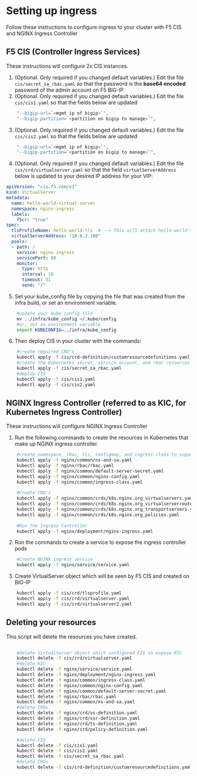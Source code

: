 # Setting up ingress
Follow these instructions to configure ingress to your cluster with F5 CIS and NGINX Ingress Controller

## F5 CIS (<b>C</b>ontroller <b>I</b>ngress <b>S</b>ervices)
These instructions will configure 2x CIS instances.

1. (Optional. Only required if you changed default variables.) Edit the file ````cis/secret_sa_rbac.yaml```` so that the password is the <b>base64 encoded</b> password of the admin account on F5 BIG-IP.
2. (Optional. Only required if you changed default variables.) Edit the file ````cis/cis1.yaml```` so that the fields below are updated
````bash
    "--bigip-url=`<mgmt ip of bigip>`",
    "--bigip-partition=`<partition on bigip to manage>`",
````
3. (Optional. Only required if you changed default variables.) Edit the file ````cis/cis2.yaml```` so that the fields below are updated
````bash
    "--bigip-url=`<mgmt ip of bigip>`",
    "--bigip-partition=`<partition on bigip to manage>`",
````
4. (Optional. Only required if you changed default variables.) Edit the file ````cis/crd/virtualserver.yaml```` so that the field ````virtualServerAddress```` below is updated to your desired IP address for your VIP:

````yaml
apiVersion: "cis.f5.com/v1"
kind: VirtualServer
metadata:
  name: hello-world-virtual-server
  namespace: nginx-ingress
  labels:
    f5cr: "true"
spec:
  tlsProfileName: hello-world-tls  # --> This will attach hello-world-tls TLSProfile
  virtualServerAddress: "10.0.2.100"
  pools:
  - path: /
    service: nginx-ingress
    servicePort: 80
    monitor:
      type: http
      interval: 10
      timeout: 31
      send: "/"
````
5. Set your kube_config file by copying the file that was created from the infra build, or set an environment variable.

````bash
    #update your kube config file
    mv ../infra/kube_config ~/.kube/config
    #or, set an environment variable
    export KUBECONFIG=../infra/kube_config
````
6. Then deploy CIS in your cluster with the commands:
````bash
    #create required CRD's
    kubectl apply -f cis/crd-definition/customresourcedefinitions.yaml
    #create the Kubernetes secret, service account, and rbac resources in your cluster
    kubectl apply -f cis/secret_sa_rbac.yaml
    #deploy CIS
    kubectl apply -f cis/cis1.yaml
    kubectl apply -f cis/cis2.yaml
````

## NGINX Ingress Controller (referred to as KIC, for <b>K</b>ubernetes <b>I</b>ngress <b>C</b>ontroller)
These instructions will configure NGINX Ingress Controller

1.  Run the following commands to create the resources in Kubernetes that make up NGINX ingress controller.
````bash
    #create namespace, rbac, tls, configmap, and ingress class to support KIC
    kubectl apply -f nginx/common/ns-and-sa.yaml
    kubectl apply -f nginx/rbac/rbac.yaml
    kubectl apply -f nginx/common/default-server-secret.yaml
    kubectl apply -f nginx/common/nginx-config.yaml
    kubectl apply -f nginx/common/ingress-class.yaml
    
    #Create CRD's
    kubectl apply -f nginx/common/crds/k8s.nginx.org_virtualservers.yaml
    kubectl apply -f nginx/common/crds/k8s.nginx.org_virtualserverroutes.yaml
    kubectl apply -f nginx/common/crds/k8s.nginx.org_transportservers.yaml
    kubectl apply -f nginx/common/crds/k8s.nginx.org_policies.yaml
    
    #Run the Ingress Controller
    kubectl apply -f nginx/deployment/nginx-ingress.yaml
````
2. Run the commands to create a service to expose the ingress controller pods
````bash
    #Create NGINX ingress service
    kubectl apply -f nginx/service/service.yaml
````
3. Create VirtualServer object which will be seen by F5 CIS and created on BIG-IP
````bash
    kubectl apply -f cis/crd/tlsprofile.yaml
    kubectl apply -f cis/crd/virtualserver.yaml
    kubectl apply -f cis/crd/virtualserver2.yaml
````

## Deleting your resources
This script will delete the resources you have created. 

````bash
    
    #delete VirtualServer object which configured CIS to expose KIC
    kubectl delete -f cis/crd/virtualserver.yaml
    #delete KIC
    kubectl delete -f nginx/service/service.yaml
    kubectl delete -f nginx/deployment/nginx-ingress.yaml
    kubectl delete -f nginx/common/ingress-class.yaml
    kubectl delete -f nginx/common/nginx-config.yaml
    kubectl delete -f nginx/common/default-server-secret.yaml
    kubectl delete -f nginx/rbac/rbac.yaml
    kubectl delete -f nginx/common/ns-and-sa.yaml
    #delete CRDs
    kubectl delete -f nginx/crd/vs-definition.yaml
    kubectl delete -f nginx/crd/vsr-definition.yaml
    kubectl delete -f nginx/crd/ts-definition.yaml
    kubectl delete -f nginx/crd/policy-definition.yaml

    #delete CIS
    kubectl delete -f cis/cis1.yaml
    kubectl delete -f cis/cis2.yaml
    kubectl delete -f cis/secret_sa_rbac.yaml
    #delete CRDs
    kubectl delete -f cis/crd-definition/customresourcedefinitions.yaml
````